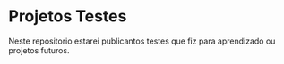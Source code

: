 # Projetos Testes

Neste repositorio estarei publicantos testes que fiz para aprendizado ou projetos futuros.